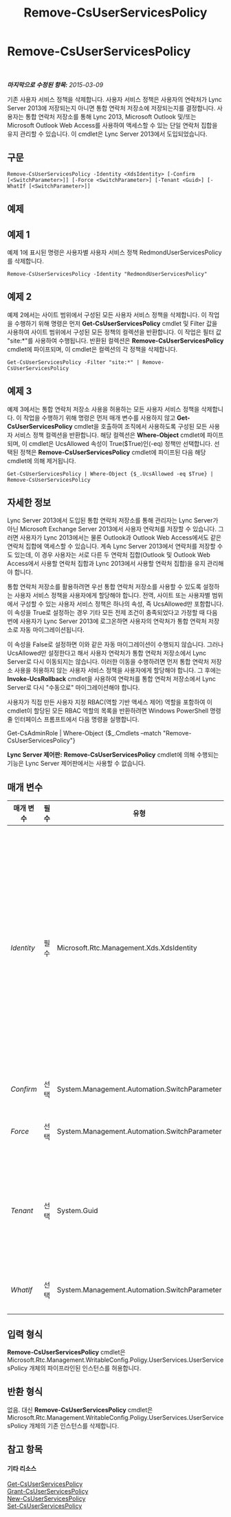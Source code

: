 ﻿---
title: Remove-CsUserServicesPolicy
TOCTitle: Remove-CsUserServicesPolicy
ms:assetid: 025f9a94-ff44-4e06-8b14-721f8fd9924f
ms:mtpsurl: https://technet.microsoft.com/ko-kr/library/JJ204629(v=OCS.15)
ms:contentKeyID: 49302626
ms.date: 08/10/2015
mtps_version: v=OCS.15
ms.translationtype: HT
---

# Remove-CsUserServicesPolicy

 

_**마지막으로 수정된 항목:** 2015-03-09_

기존 사용자 서비스 정책을 삭제합니다. 사용자 서비스 정책은 사용자의 연락처가 Lync Server 2013에 저장되는지 아니면 통합 연락처 저장소에 저장되는지를 결정합니다. 사용자는 통합 연락처 저장소를 통해 Lync 2013, Microsoft Outlook 및/또는 Microsoft Outlook Web Access를 사용하여 액세스할 수 있는 단일 연락처 집합을 유지 관리할 수 있습니다. 이 cmdlet은 Lync Server 2013에서 도입되었습니다.

## 구문

    Remove-CsUserServicesPolicy -Identity <XdsIdentity> [-Confirm [<SwitchParameter>]] [-Force <SwitchParameter>] [-Tenant <Guid>] [-WhatIf [<SwitchParameter>]]

## 예제

## 예제 1

예제 1에 표시된 명령은 사용자별 사용자 서비스 정책 RedmondUserServicesPolicy를 삭제합니다.

    Remove-CsUserServicesPolicy -Identity "RedmondUserServicesPolicy"

## 예제 2

예제 2에서는 사이트 범위에서 구성된 모든 사용자 서비스 정책을 삭제합니다. 이 작업을 수행하기 위해 명령은 먼저 **Get-CsUserServicesPolicy** cmdlet 및 Filter 값을 사용하여 사이트 범위에서 구성된 모든 정책의 컬렉션을 반환합니다. 이 작업은 필터 값 "site:\*"를 사용하여 수행됩니다. 반환된 컬렉션은 **Remove-CsUserServicesPolicy** cmdlet에 파이프되며, 이 cmdlet은 컬렉션의 각 정책을 삭제합니다.

    Get-CsUserServicesPolicy -Filter "site:*" | Remove-CsUserServicesPolicy

## 예제 3

예제 3에서는 통합 연락처 저장소 사용을 허용하는 모든 사용자 서비스 정책을 삭제합니다. 이 작업을 수행하기 위해 명령은 먼저 매개 변수를 사용하지 않고 **Get-CsUserServicesPolicy** cmdlet을 호출하여 조직에서 사용하도록 구성된 모든 사용자 서비스 정책 컬렉션을 반환합니다. 해당 컬렉션은 **Where-Object** cmdlet에 파이프되며, 이 cmdlet은 UcsAllowed 속성이 True($True)인(-eq) 정책만 선택합니다. 선택된 정책은 **Remove-CsUserServicesPolicy** cmdlet에 파이프된 다음 해당 cmdlet에 의해 제거됩니다.

    Get-CsUserServicesPolicy | Where-Object {$_.UcsAllowed -eq $True} | Remove-CsUserServicesPolicy

## 자세한 정보

Lync Server 2013에서 도입된 통합 연락처 저장소를 통해 관리자는 Lync Server가 아닌 Microsoft Exchange Server 2013에서 사용자 연락처를 저장할 수 있습니다. 그러면 사용자가 Lync 2013에서는 물론 Outlook과 Outlook Web Access에서도 같은 연락처 집합에 액세스할 수 있습니다. 계속 Lync Server 2013에서 연락처를 저장할 수도 있는데, 이 경우 사용자는 서로 다른 두 연락처 집합(Outlook 및 Outlook Web Access에서 사용할 연락처 집합과 Lync 2013에서 사용할 연락처 집합)을 유지 관리해야 합니다.

통합 연락처 저장소를 활용하려면 우선 통합 연락처 저장소를 사용할 수 있도록 설정하는 사용자 서비스 정책을 사용자에게 할당해야 합니다. 전역, 사이트 또는 사용자별 범위에서 구성할 수 있는 사용자 서비스 정책은 하나의 속성, 즉 UcsAllowed만 포함합니다. 이 속성을 True로 설정하는 경우 기타 모든 전제 조건이 충족되었다고 가정할 때 다음 번에 사용자가 Lync Server 2013에 로그온하면 사용자의 연락처가 통합 연락처 저장소로 자동 마이그레이션됩니다.

이 속성을 False로 설정하면 이와 같은 자동 마이그레이션이 수행되지 않습니다. 그러나 UcsAllowed만 설정한다고 해서 사용자 연락처가 통합 연락처 저장소에서 Lync Server로 다시 이동되지는 않습니다. 이러한 이동을 수행하려면 먼저 통합 연락처 저장소 사용을 허용하지 않는 사용자 서비스 정책을 사용자에게 할당해야 합니다. 그 후에는 **Invoke-UcsRollback** cmdlet을 사용하여 연락처를 통합 연락처 저장소에서 Lync Server로 다시 "수동으로" 마이그레이션해야 합니다.

사용자가 직접 만든 사용자 지정 RBAC(역할 기반 액세스 제어) 역할을 포함하여 이 cmdlet이 할당된 모든 RBAC 역할의 목록을 반환하려면 Windows PowerShell 명령줄 인터페이스 프롬프트에서 다음 명령을 실행합니다.

Get-CsAdminRole | Where-Object {$\_.Cmdlets –match "Remove-CsUserServicesPolicy"}

**Lync Server 제어판:** **Remove-CsUserServicesPolicy** cmdlet에 의해 수행되는 기능은 Lync Server 제어판에서는 사용할 수 없습니다.

## 매개 변수


<table>
<colgroup>
<col style="width: 25%" />
<col style="width: 25%" />
<col style="width: 25%" />
<col style="width: 25%" />
</colgroup>
<thead>
<tr class="header">
<th>매개 변수</th>
<th>필수</th>
<th>유형</th>
<th>설명</th>
</tr>
</thead>
<tbody>
<tr class="odd">
<td><p><em>Identity</em></p></td>
<td><p>필수</p></td>
<td><p>Microsoft.Rtc.Management.Xds.XdsIdentity</p></td>
<td><p>삭제할 정책의 고유 식별자입니다. 사이트 범위에서 구성된 정책을 제거하려면 다음과 같은 구문을 사용합니다.</p>
<p>-Identity &quot;site:Redmond&quot;</p>
<p>서비스 범위에서 구성된 정책을 제거하려면 다음과 같은 구문을 사용합니다.</p>
<p>-Identity &quot;UserServer:atl-cs-001.litwareinc.com&quot;</p>
<p>사용자 서비스 정책을 호스트할 수 있는 서비스는 사용자 서버 서비스뿐입니다.</p>
<p>사용자별 범위에서 정책을 제거할 수도 있습니다. 사용자별 정책을 제거하려면 다음과 같은 구문을 사용합니다.</p>
<p>-Identity &quot;RedmondUserServicesPolicy&quot;</p></td>
</tr>
<tr class="even">
<td><p><em>Confirm</em></p></td>
<td><p>선택</p></td>
<td><p>System.Management.Automation.SwitchParameter</p></td>
<td><p>명령을 실행하기 전에 확인 메시지를 표시합니다.</p></td>
</tr>
<tr class="odd">
<td><p><em>Force</em></p></td>
<td><p>선택</p></td>
<td><p>System.Management.Automation.SwitchParameter</p></td>
<td><p>명령을 실행할 때 발생할 수 있는 심각하지 않은 오류 메시지를 표시하지 않습니다.</p></td>
</tr>
<tr class="even">
<td><p><em>Tenant</em></p></td>
<td><p>선택</p></td>
<td><p>System.Guid</p></td>
<td><p>지정한 비즈니스용 Skype Online 테넌트에 할당된 사용자 서비스 정책을 제거합니다. 테넌트에 할당된 정책을 제거할 때는 매개 변수 값 &quot;global&quot;과 함께 Identity 매개 변수도 포함해야 합니다.</p>
<p>-Tenant &quot;38aad667-af54-4397-aaa7-e94c79ec2308&quot; –Identity &quot;global&quot;</p></td>
</tr>
<tr class="odd">
<td><p><em>WhatIf</em></p></td>
<td><p>선택</p></td>
<td><p>System.Management.Automation.SwitchParameter</p></td>
<td><p>명령을 실제로 실행하지 않고도 명령이 실행될 경우 발생할 수 있는 현상을 설명합니다.</p></td>
</tr>
</tbody>
</table>


## 입력 형식

**Remove-CsUserServicesPolicy** cmdlet은 Microsoft.Rtc.Management.WritableConfig.Poligy.UserServices.UserServicesPolicy 개체의 파이프라인된 인스턴스를 허용합니다.

## 반환 형식

없음. 대신 **Remove-CsUserServicesPolicy** cmdlet은 Microsoft.Rtc.Management.WritableConfig.Poligy.UserServices.UserServicesPolicy 개체의 기존 인스턴스를 삭제합니다.

## 참고 항목

#### 기타 리소스

[Get-CsUserServicesPolicy](get-csuserservicespolicy.md)  
[Grant-CsUserServicesPolicy](grant-csuserservicespolicy.md)  
[New-CsUserServicesPolicy](new-csuserservicespolicy.md)  
[Set-CsUserServicesPolicy](set-csuserservicespolicy.md)

